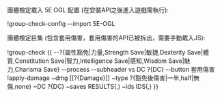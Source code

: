 團體檢定載入 5E OGL 配置 (在安裝API之後進入遊戲需執行):

!group-check-config --import 5E-OGL

團體檢定巨集 (包含套用傷害，套用傷害的API已被拆出，需要手動載入JS):  

!group-check {{
--?{屬性豁免|力量,Strength Save|敏捷,Dexterity Save|體質,Constitution Save|智力,Intelligence Save|感知,Wisdom Save|魅力,Charisma Save}
--process
--subheader vs DC ?{DC}
--button 套用傷害 !apply-damage
~dmg [[?{Damage}]]
~type ?{豁免後傷害|一半,half|無傷,none}
~DC ?{DC}
~saves RESULTS(,)
~ids IDS(,)
}}
